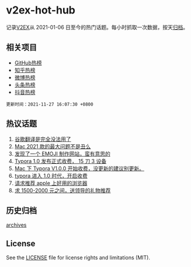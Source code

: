 # v2ex-hot-hub

 记录[V2EX](https://www.v2ex.com/)从 2021-01-06 日至今的热门话题。每小时抓取一次数据，按天[归档](archives)。
 
 ## 相关项目

- [GitHub热榜](https://github.com/lonnyzhang423/github-hot-hub)
- [知乎热榜](https://github.com/lonnyzhang423/zhihu-hot-hub)
- [微博热榜](https://github.com/lonnyzhang423/weibo-hot-hub)
- [头条热榜](https://github.com/lonnyzhang423/toutiao-hot-hub)
- [抖音热榜](https://github.com/lonnyzhang423/douyin-hot-hub)


 `更新时间：2021-11-27 16:07:30 +0800`

## 热议话题

1. [谷歌翻译是完全没法用了](https://www.v2ex.com/t/818213)
1. [Mac 2021 款的最大问题不是丑么](https://www.v2ex.com/t/818198)
1. [发现了一个 EMOJI 制作网站，蛮有意思的](https://www.v2ex.com/t/818180)
1. [Typora 1.0 发布正式收费， 15 刀 3 设备](https://www.v2ex.com/t/818236)
1. [Mac 下 Typora V1.0.0 开始收费，没更新的建议别更新。](https://www.v2ex.com/t/818303)
1. [typora 进入 1.0 时代，开启收费](https://www.v2ex.com/t/818221)
1. [请求推荐 apple 上好用的浏览器](https://www.v2ex.com/t/818234)
1. [求 1500-2000 元之间，送领导的礼物推荐](https://www.v2ex.com/t/818276)

## 历史归档

[archives](archives)

## License

See the [LICENSE](LICENSE) file for license rights and limitations (MIT).
